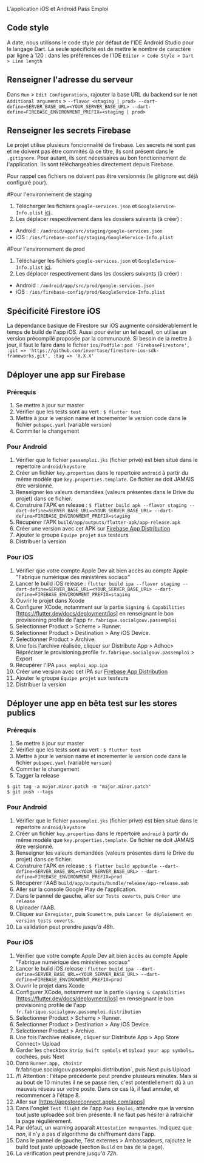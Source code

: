 L'application iOS et Android Pass Emploi

## Code style
A date, nous utilisons le code style par défaut de l'IDE Android Studio pour le langage Dart. La 
seule spécificité est de mettre le nombre de caractère par ligne à 120 : dans les préférences de 
l'IDE `Editor > Code Style > Dart > Line length`


## Renseigner l'adresse du serveur
Dans `Run` > `Edit Configurations`, rajouter la base URL du backend 
sur le net `Additional arguments` > `--flavor <staging | prod> --dart-define=SERVER_BASE_URL=<YOUR_SERVER_BASE_URL> --dart-define=FIREBASE_ENVIRONMENT_PREFIX=<staging | prod>`

## Renseigner les secrets Firebase
Le projet utilise plusieurs foncionnalité de firebase. Les secrets ne sont pas et ne doivent pas 
être commités (à ce titre, ils sont présent dans le `.gitignore`. Pour autant, ils sont nécessaires 
au bon fonctionnement de l'application. Ils sont téléchargeables directement depuis Firebase.

Pour rappel ces fichiers ne doivent pas être versionnés (le gitignore est déjà configuré pour).

#Pour l'environnement de staging 
1. Télécharger les fichiers `google-services.json` et `GoogleService-Info.plist` [ici](https://console.firebase.google.com/project/pass-emploi-staging/settings/general).
2. Les déplacer respectivement dans les dossiers suivants (à créer) :
* Android : `/android/app/src/staging/google-services.json`
* iOS : `/ios/firebase-config/staging/GoogleService-Info.plist`

#Pour l'environnement de prod
1. Télécharger les fichiers `google-services.json` et `GoogleService-Info.plist` [ici](https://console.firebase.google.com/u/1/project/pass-emploi/settings/general).
2. Les déplacer respectivement dans les dossiers suivants (à créer) :
* Android : `/android/app/src/prod/google-services.json`
* iOS : `/ios/firebase-config/prod/GoogleService-Info.plist`

## Spécificité Firestore iOS
La dépendance basique de Firestore sur iOS augmente considérablement le temps de build de l'app iOS. 
Aussi pour éviter un tel écueil, on utilise un version précompilé proposée par la communauté. 
Si besoin de la mettre à jour, il faut le faire dans le fichier `ios/Podfile` :
`pod 'FirebaseFirestore', :git => 'https://github.com/invertase/firestore-ios-sdk-frameworks.git', :tag => 'X.X.X'` 

## Déployer une app sur Firebase
### Prérequis
1. Se mettre à jour sur master
2. Vérifier que les tests sont au vert : `$ flutter test`
3. Mettre à jour le version name et incrementer le version code dans le fichier `pubspec.yaml` (variable `version`)
4. Commiter le changement

### Pour Android
1. Vérifier que le fichier `passemploi.jks` (fichier privé) est bien situé dans le repertoire `android/keystore` 
2. Créer un fichier `key.properties` dans le repertoire `android` à partir du même modèle que `key.properties.template`. Ce fichier ne doit JAMAIS être versionné.
3. Renseigner les valeurs demandées (valeurs présentes dans le Drive du projet) dans ce fichier.
4. Construire l'APK en release : `$ flutter build apk --flavor staging --dart-define=SERVER_BASE_URL=<YOUR_SERVER_BASE_URL> --dart-define=FIREBASE_ENVIRONMENT_PREFIX=staging`
5. Récupérer l'APK `build/app/outputs/flutter-apk/app-release.apk` 
6. Créer une version avec cet APK sur [Firebase App Distribution](https://console.firebase.google.com/u/1/project/pass-emploi/appdistribution/app/android:fr.fabrique.social.gouv.passemploi/releases)
7. Ajouter le groupe `Equipe projet` aux testeurs
8. Distribuer la version


### Pour iOS
1. Vérifier que votre compte Apple Dev ait bien accès au compte Apple "Fabrique numérique des ministères sociaux"
2. Lancer le build iOS release : `flutter build ipa --flavor staging --dart-define=SERVER_BASE_URL=<YOUR_SERVER_BASE_URL> --dart-define=FIREBASE_ENVIRONMENT_PREFIX=staging`
3. Ouvrir le projet dans Xcode
4. Configurer XCode, notamment sur la partie `Signing & Capabilities` [https://flutter.dev/docs/deployment/ios] en renseignant le bon provisioning profile de l'app `fr.fabrique.socialgouv.passemploi`
5. Selectionner Product > Scheme > Runner.
6. Selectionner Product > Destination > Any iOS Device.
7. Selectionner Product > Archive.
8. Une fois l'archive réalisée, cliquer sur Distribute App > Adhoc> Répréciser le provisioning.profile `fr.fabrique.socialgouv.passemploi` > Export
9. Récupérer l'IPA `pass_emploi_app.ipa`
10. Créer une version avec cet IPA sur [Firebase App Distribution](https://console.firebase.google.com/u/1/project/pass-emploi/appdistribution/app/ios:fr.fabrique.social.gouv.passemploi/releases)
11. Ajouter le groupe `Equipe projet` aux testeurs
12. Distribuer la version

## Déployer une app en bêta test sur les stores publics
### Prérequis
1. Se mettre à jour sur master
2. Vérifier que les tests sont au vert : `$ flutter test`
3. Mettre à jour le version name et incrementer le version code dans le fichier `pubspec.yaml` (variable `version`)
4. Commiter le changement
5. Tagger la release
```shell script
$ git tag -a major.minor.patch -m "major.minor.patch"
$ git push --tags 
```


### Pour Android
1. Vérifier que le fichier `passemploi.jks` (fichier privé) est bien situé dans le repertoire `android/keystore` 
2. Créer un fichier `key.properties` dans le repertoire `android` à partir du même modèle que `key.properties.template`. Ce fichier ne doit JAMAIS être versionné.
3. Renseigner les valeurs demandées (valeurs présentes dans le Drive du projet) dans ce fichier.
4. Construire l'APK en release : `$ flutter build appbundle --dart-define=SERVER_BASE_URL=<YOUR_SERVER_BASE_URL> --dart-define=FIREBASE_ENVIRONMENT_PREFIX=prod`
5. Récupérer l'AAB  `build/app/outputs/bundle/release/app-release.aab`
6. Aller sur la console Google Play de l'application.
7. Dans le pannel de gauche, aller sur `Tests ouverts`, puis `Créer une release`
8. Uploader l'AAB. 
9. Cliquer sur `Enregister`, puis `Soumettre`, puis `Lancer le déploiement en version tests ouverts`.
10. La validation peut prendre *jusqu'à 48h*.

### Pour iOS
1. Vérifier que votre compte Apple Dev ait bien accès au compte Apple "Fabrique numérique des ministères sociaux"
2. Lancer le build iOS release : `flutter build ipa --dart-define=SERVER_BASE_URL=<YOUR_SERVER_BASE_URL> --dart-define=FIREBASE_ENVIRONMENT_PREFIX=prod`
3. Ouvrir le projet dans Xcode
4. Configurer XCode, notamment sur la partie `Signing & Capabilities` [https://flutter.dev/docs/deployment/ios] en renseignant le bon provisioning profile de l'app `fr.fabrique.socialgouv.passemploi.distribution`
5. Selectionner Product > Scheme > Runner.
6. Selectionner Product > Destination > Any iOS Device.
7. Selectionner Product > Archive.
8. Une fois l'archive réalisée, cliquer sur Distribute App > App Store Connect> Upload
9. Garder les checkbox `Strip Swift symbols` et `Upload your app symbols…` cochées, puis Next
10. Dans `Runner.app, choisir `fr.fabrique.socialgouv.passemploi.distribution`, puis Next puis Upload
11. /!\ Attention : l'étape précédente peut prendre plusieurs minutes. Mais si au bout de 10 minutes 
il ne se passe rien, c'est potentiellement dû à un mauvais réseau sur votre poste. Dans ce cas là, 
il faut annuler, et recommencer à l'étape 8. 
12. Aller sur [https://appstoreconnect.apple.com/apps]
13. Dans l'onglet `Test flight` de l'app `Pass Emploi`, attendre que la version tout juste uploadée 
soit bien présente. Il ne faut pas hésiter à rafraichir la page régulièrement.
14. Par défaut, un warning apparaît `Attestation manquantes`. Indiquez que *non*, il n'y a pas 
d'algorithme de chiffrement dans l'app.
15. Dans le pannel de gauche, Test externes > Ambassadeurs, rajoutez le build tout juste uplpoadé 
(section `Build` en bas de la page).
16. La vérification peut prendre *jusqu'à 72h*.
